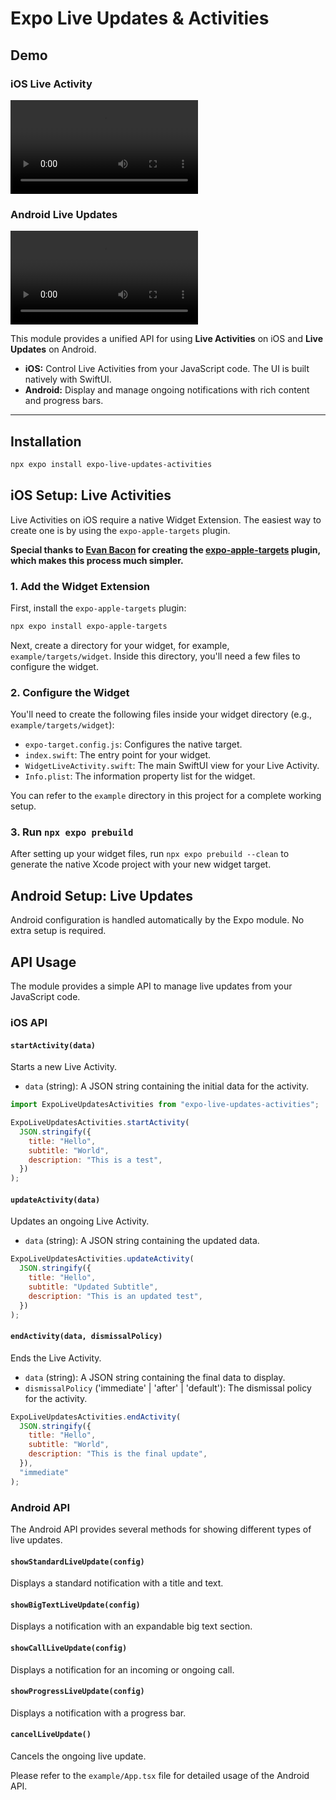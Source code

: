 # Expo Live Updates & Activities

## Demo

### iOS Live Activity

<video src="https://github.com/jayeshsaini/expo-live-updates-activities/blob/main/demo/iOS%20Live%20Activity.mov" controls="controls" style="max-width: 300px;"></video>

### Android Live Updates

<video src="https://github.com/jayeshsaini/expo-live-updates-activities/blob/main/demo/Android%20Live%20Updates.mov" controls="controls" style="max-width: 300px;"></video>

This module provides a unified API for using **Live Activities** on iOS and **Live Updates** on Android.

- **iOS:** Control Live Activities from your JavaScript code. The UI is built natively with SwiftUI.
- **Android:** Display and manage ongoing notifications with rich content and progress bars.

---

## Installation

```bash
npx expo install expo-live-updates-activities
```

## iOS Setup: Live Activities

Live Activities on iOS require a native Widget Extension. The easiest way to create one is by using the `expo-apple-targets` plugin.

**Special thanks to [Evan Bacon](https://github.com/EvanBacon) for creating the [expo-apple-targets](https://github.com/EvanBacon/expo-apple-targets) plugin, which makes this process much simpler.**

### 1. Add the Widget Extension

First, install the `expo-apple-targets` plugin:

```bash
npx expo install expo-apple-targets
```

Next, create a directory for your widget, for example, `example/targets/widget`. Inside this directory, you'll need a few files to configure the widget.

### 2. Configure the Widget

You'll need to create the following files inside your widget directory (e.g., `example/targets/widget`):

- `expo-target.config.js`: Configures the native target.
- `index.swift`: The entry point for your widget.
- `WidgetLiveActivity.swift`: The main SwiftUI view for your Live Activity.
- `Info.plist`: The information property list for the widget.

You can refer to the `example` directory in this project for a complete working setup.

### 3. Run `npx expo prebuild`

After setting up your widget files, run `npx expo prebuild --clean` to generate the native Xcode project with your new widget target.

## Android Setup: Live Updates

Android configuration is handled automatically by the Expo module. No extra setup is required.

## API Usage

The module provides a simple API to manage live updates from your JavaScript code.

### iOS API

#### `startActivity(data)`

Starts a new Live Activity.

- `data` (string): A JSON string containing the initial data for the activity.

```javascript
import ExpoLiveUpdatesActivities from "expo-live-updates-activities";

ExpoLiveUpdatesActivities.startActivity(
  JSON.stringify({
    title: "Hello",
    subtitle: "World",
    description: "This is a test",
  })
);
```

#### `updateActivity(data)`

Updates an ongoing Live Activity.

- `data` (string): A JSON string containing the updated data.

```javascript
ExpoLiveUpdatesActivities.updateActivity(
  JSON.stringify({
    title: "Hello",
    subtitle: "Updated Subtitle",
    description: "This is an updated test",
  })
);
```

#### `endActivity(data, dismissalPolicy)`

Ends the Live Activity.

- `data` (string): A JSON string containing the final data to display.
- `dismissalPolicy` ('immediate' | 'after' | 'default'): The dismissal policy for the activity.

```javascript
ExpoLiveUpdatesActivities.endActivity(
  JSON.stringify({
    title: "Hello",
    subtitle: "World",
    description: "This is the final update",
  }),
  "immediate"
);
```

### Android API

The Android API provides several methods for showing different types of live updates.

#### `showStandardLiveUpdate(config)`

Displays a standard notification with a title and text.

#### `showBigTextLiveUpdate(config)`

Displays a notification with an expandable big text section.

#### `showCallLiveUpdate(config)`

Displays a notification for an incoming or ongoing call.

#### `showProgressLiveUpdate(config)`

Displays a notification with a progress bar.

#### `cancelLiveUpdate()`

Cancels the ongoing live update.

Please refer to the `example/App.tsx` file for detailed usage of the Android API.

